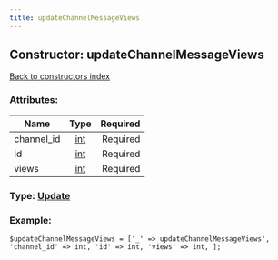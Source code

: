 ```yaml
---
title: updateChannelMessageViews
---
```

## Constructor: updateChannelMessageViews  
[Back to constructors index](index.md)



### Attributes:

| Name     |    Type       | Required |
|----------|:-------------:|---------:|
|channel\_id|[int](../types/int.md) | Required|
|id|[int](../types/int.md) | Required|
|views|[int](../types/int.md) | Required|



### Type: [Update](../types/Update.md)


### Example:

```
$updateChannelMessageViews = ['_' => updateChannelMessageViews', 'channel_id' => int, 'id' => int, 'views' => int, ];
```
